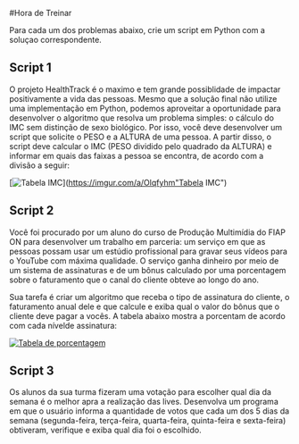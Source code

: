 #Hora de Treinar

Para cada um dos problemas abaixo, crie um script em Python com a soluçao correspondente.

## Script 1

O projeto HealthTrack é o maximo e tem grande possiblidade de impactar positivamente a vida das pessoas. Mesmo que a solução final não utilize uma implementação em Python, podemos aproveitar a oportunidade para desenvolver o algoritmo que resolva um problema simples: o cálculo do IMC sem distinção de sexo biológico. Por isso, você deve desenvolver um script que solicite o PESO e a ALTURA de uma pessoa. A partir disso, o script deve calcular o IMC (PESO dividido pelo quadrado da ALTURA) e informar em quais das faixas a pessoa se encontra, de acordo com a divisão a seguir:

[![Tabela IMC](https://imgur.com/a/Olqfyhm "Tabela IMC")](https://imgur.com/a/Olqfyhm"Tabela IMC")

## Script 2

Você foi procurado por um aluno do curso de Produção Multimídia do FIAP ON para desenvolver um trabalho em parceria: um serviço em que as pessoas possam usar um estúdio profissional para gravar seus vídeos para o YouTube com máxima qualidade. O serviço ganha dinheiro por meio de um sistema de assinaturas e de um bônus calculado por uma porcentagem sobre o faturamento que o canal do cliente obteve ao longo do ano.

Sua tarefa é criar um algoritmo que receba o tipo de assinatura do cliente, o faturamento anual dele e que calcule e exiba qual o valor do bônus que  o cliente deve pagar a vocês. A tabela abaixo mostra a porcentam de acordo com cada nívelde assinatura:

[![Tabela de porcentagem](https://imgur.com/a/028DdMW "Tabela de porcentagem")](https://imgur.com/a/028DdMW "Tabela de porcentagem")

## Script 3

Os alunos da sua turma fizeram uma votação para escolher qual dia da semana é o melhor apra a realização das lives. Desenvolva um programa em que o usuário informa a quantidade de votos que cada um dos 5 dias da semana (segunda-feira, terça-feira, quarta-feira, quinta-feira e sexta-feira) obtiveram, verifique e exiba qual dia foi o escolhido.

